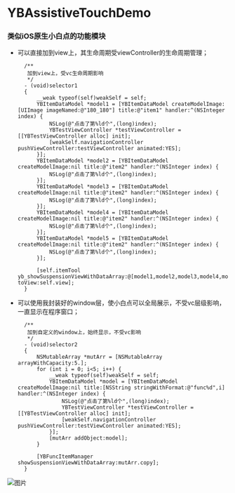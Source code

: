 # YBAssistiveTouchDemo

### 类似iOS原生小白点的功能模块

+ 可以直接加到view上，其生命周期受viewController的生命周期管理；

		/**
		 加到view上，受vc生命周期影响
		 */
		- (void)selector1
		{
		    __weak typeof(self)weakSelf = self;
		    YBItemDataModel *model1 = [YBItemDataModel createModelImage:[UIImage imageNamed:@"180_180"] title:@"item1" handler:^(NSInteger index) {
		        NSLog(@"点击了第%ld个",(long)index);
		        YBTestViewController *testViewController = [[YBTestViewController alloc] init];
		        [weakSelf.navigationController pushViewController:testViewController animated:YES];
		    }];
		    YBItemDataModel *model2 = [YBItemDataModel createModelImage:nil title:@"item2" handler:^(NSInteger index) {
		        NSLog(@"点击了第%ld个",(long)index);
		    }];
		    YBItemDataModel *model3 = [YBItemDataModel createModelImage:nil title:@"item2" handler:^(NSInteger index) {
		        NSLog(@"点击了第%ld个",(long)index);
		    }];
		    YBItemDataModel *model4 = [YBItemDataModel createModelImage:nil title:@"item2" handler:^(NSInteger index) {
		        NSLog(@"点击了第%ld个",(long)index);
		    }];
		    YBItemDataModel *model5 = [YBItemDataModel createModelImage:nil title:@"item2" handler:^(NSInteger index) {
		        NSLog(@"点击了第%ld个",(long)index);
		    }];
		    
		    [self.itemTool yb_showSuspensionViewWithDataArray:@[model1,model2,model3,model4,model5] toView:self.view];
		}



+ 可以使用我封装好的window层，使小白点可以全局展示，不受vc层级影响，一直显示在程序窗口；


		/**
		 加到自定义的window上，始终显示，不受vc影响
		 */
		- (void)selector2
		{
		    NSMutableArray *mutArr = [NSMutableArray arrayWithCapacity:5.];
		    for (int i = 0; i<5; i++) {
		        __weak typeof(self)weakSelf = self;
		        YBItemDataModel *model = [YBItemDataModel createModelImage:nil title:[NSString stringWithFormat:@"func%d",i] handler:^(NSInteger index) {
		            NSLog(@"点击了第%ld个",(long)index);
		            YBTestViewController *testViewController = [[YBTestViewController alloc] init];
		            [weakSelf.navigationController pushViewController:testViewController animated:YES];
		        }];
		        [mutArr addObject:model];
		    }
		    
		    [YBFuncItemManager showSuspensionViewWithDataArray:mutArr.copy];
		}



![图片](https://raw.githubusercontent.com/wangyingbo/YBAssistiveTouchDemo/master/gif.gif)